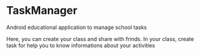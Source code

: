# TaskManager
Android educational application to manage school tasks

Here, you can create your class and share with frinds. In your class, create task for help you to know informations about your activities

